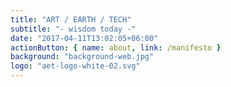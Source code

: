 ```yaml
---
title: "ART / EARTH / TECH"
subtitle: "- wisdom today -"
date: "2017-04-11T13:02:05+06:00"
actionButton: { name: about, link: /manifesto }
background: "background-web.jpg"
logo: "aet-logo-white-02.svg"
---
```

